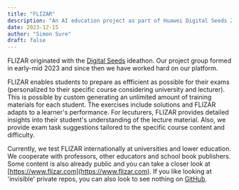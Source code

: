 ```yaml
---
title: "FLIZAR"
description: "An AI education project as part of Huawei Digital Seeds 2023."
date: 2023-12-15
author: "Simon Sure"
draft: false
---
```


FLIZAR originated with the [Digital Seeds](https://digitalseeds.de) ideathon. Our project group formed in early-mid 2023 and since then we have worked hard on our platform.

FLIZAR enables students to prepare as effficient as possible for their exams (personalized to their specific course considering university and lecturer). This is possible by custom generating an unlimited amount of training materials for each student. The exercises include solutions and FLIZAR adapts to a learner's performance.
For lecuturers, FLIZAR provides detailed insights into their student's understanding of the lecture material. Also, we provide exam task suggestions tailored to the specific course content and difficulty.

Currently, we test FLIZAR internationally at universities and lower education. We cooperate with professors, other educators and school book publishers. Some content is also already public and you can take a closer look at [https://www.flizar.com](https://www.flizar.com).
If you like looking at 'invisible' private repos, you can also look to see nothing on [GitHub](https://github.com/FLIZAR-AI).
